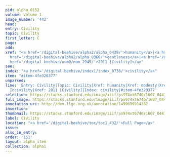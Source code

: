 ```yaml
---
pid: alpha_0152
volume: Volume 1
image_number: '442'
head:
entry: Civility
topic: Civility
first_letter: C
page:
add:
xref: "<a href='/digital-beehive/alpha2/alpha_0439/'>humanity</a>|<a href='/digital-beehive/alpha3/alpha_0602/'>modesty</a>|<a
  href='/digital-beehive/alpha2/alpha_0360/'>gentleness</a>|<a href='/digital-beehive/alpha3/alpha_0469/'>Incivility</a>|<a
  href='/digital-beehive/num9/num_2945/'>2011 [Civility]</a>"
see:
index: "<a href='/digital-beehive/index1/index_0738/'>civility</a>"
item: "#item-4fe320377"
unparsed:
line: 'Entry: Civility|Topic: Civility|Xref: humanity|Xref: modesty|Xref: gentleness|Xref:
  Incivility|Xref: 2011 [Civility]|Index: civility|#item-4fe320377'
selection: https://stacks.stanford.edu/image/iiif/ps974xt6740/1607_0441/843,2219,2999,609/full/0/default.jpg
full_image: https://stacks.stanford.edu/image/iiif/ps974xt6740/1607_0441/full/full/0/default.jpg
annotation_uri: http://dev.llgc.org.uk/annotation/1499699914382
insertion:
thumbnail: https://stacks.stanford.edu/image/iiif/ps974xt6740/1607_0441/843,2219,600,180/250,/0/default.jpg
label: Civility
location: "<a href='/digital-beehive/toc/toc1_432/'>Full Page</a>"
issue:
also_in_entry:
order: '151'
layout: alpha_item
collection: alpha1
---
```

